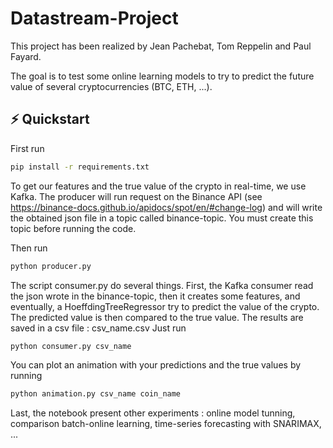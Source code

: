 # Datastream-Project

This project has been realized by Jean Pachebat, Tom Reppelin and Paul Fayard. 

The goal is to test some online learning models to try to predict the future value of several cryptocurrencies (BTC, ETH, ...).

## ⚡️ Quickstart

First run

```sh
pip install -r requirements.txt
```

To get our features and the true value of the crypto in real-time, we use Kafka.
The producer will run request on the Binance API (see https://binance-docs.github.io/apidocs/spot/en/#change-log) and will write the obtained json file in a topic called binance-topic.
You must create this topic before running the code. 

Then run 

```sh
python producer.py
```

The script consumer.py do several things. First, the Kafka consumer read the json wrote in the binance-topic, then it creates some features, and eventually, a HoeffdingTreeRegressor try to predict the value of the crypto.
The predicted value is then compared to the true value. The results are saved in a csv file : csv_name.csv
Just run 

```sh
python consumer.py csv_name
```

You can plot an animation with your predictions and the true values by running 

```sh
python animation.py csv_name coin_name
```

Last, the notebook present other experiments : online model tunning, comparison batch-online learning, time-series forecasting with SNARIMAX, ...
